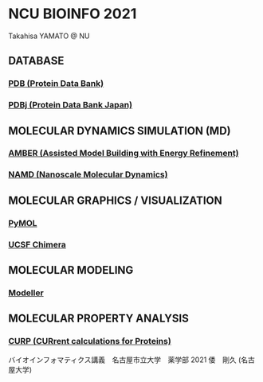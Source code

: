 # NCU BIOINFO 2021

Takahisa YAMATO @ NU

## DATABASE
### [PDB (Protein Data Bank)](https://www.rcsb.org)

### [PDBj (Protein Data Bank Japan)](https://pdbj.org)

## MOLECULAR DYNAMICS SIMULATION (MD)
### [AMBER (Assisted Model Building with Energy Refinement)](http://ambermd.org)

### [NAMD (Nanoscale Molecular Dynamics)](http://www.ks.uiuc.edu/Research/namd)

## MOLECULAR GRAPHICS / VISUALIZATION
### [PyMOL](http://pymol.org)

### [UCSF Chimera](http://www.cgl.ucsf.edu/chimera)

## MOLECULAR MODELING
### [Modeller](https://salilab.org/modeller)

## MOLECULAR PROPERTY ANALYSIS
### [CURP (CURrent calculations for Proteins)](https://www.curp.jp)


バイオインフォマティクス講義　名古屋市立大学　薬学部 2021
倭　剛久 (名古屋大学)